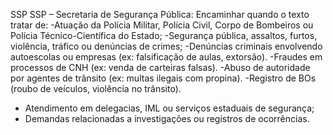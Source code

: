 SSP SSP – Secretaria de Segurança Pública:
Encaminhar quando o texto tratar de:
-Atuação da Polícia Militar, Polícia Civil, Corpo de Bombeiros ou Polícia Técnico-Científica do Estado;
-Segurança pública, assaltos, furtos, violência, tráfico ou denúncias de crimes;
-Denúncias criminais envolvendo autoescolas ou empresas (ex: falsificação de aulas, extorsão).
-Fraudes em processos de CNH (ex: venda de carteiras falsas).
-Abuso de autoridade por agentes de trânsito (ex: multas ilegais com propina).
-Registro de BOs (roubo de veículos, violência no trânsito).
- Atendimento em delegacias, IML ou serviços estaduais de segurança;
- Demandas relacionadas a investigações ou registros de ocorrências.
